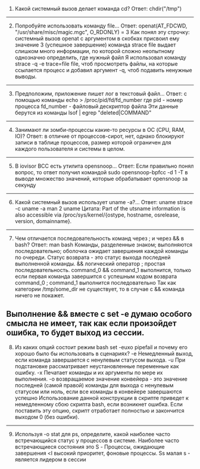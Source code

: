 1. Какой системный вызов делает команда cd? 
Ответ: chdir("/tmp")
--------------------------------------------------------------------------------------------
2. Попробуйте использовать команду file...
Ответ: openat(AT_FDCWD, "/usr/share/misc/magic.mgc", O_RDONLY) = 3
Как понял эту строчку: системный вызов openat с аргументом в скобках присвоил ему значение 3 (успешное завершение)
команда strace file выдает слишком много информации, по которой сложно неопытному однозначно определить, где нужный файл
Я использовал команду strace -q -e trace=file file, чтоб просмотреть файлы, на которые ссылается процесс и добавил аргумент -q, чтоб подавить ненужные выводы.
--------------------------------------------------------------------------------------------
3. Предположим, приложение пишет лог в текстовый файл...
Ответ: с помощью команды echo > /proc/pid/fd/fd_number
где pid - номер процесса
fd_number - файловый дескриптор файла
Эти данные берутся из команды lsof | egrep "deleted|COMMAND"
--------------------------------------------------------------------------------------------
4. Занимают ли зомби-процессы какие-то ресурсы в ОС (CPU, RAM, IO)?
Ответ: в отличие от процессов-сирот, нет, однако блокируют записи в таблице процессов, размер которой ограничен для каждого пользователя и системы в целом.
----------------------------------------------------------------------------------------------------------------------
5. В iovisor BCC есть утилита opensnoop...
Ответ: Если правильно понял вопрос, то ответ получил командой
sudo opensnoop-bpfcc -d 1 -T
в выводе множество значений, которые обрабатывает opensnoop за секунду
----------------------------------------------------------------------------------------------------------------------
6. Какой системный вызов использует uname -a?...
Ответ: uname
strace -c uname -a
man 2 uname
Цитата:
Part of the utsname information is also accessible via /proc/sys/kernel/{ostype, hostname, osrelease, version, domainname}.
----------------------------------------------------------------------------------------------------------------------
7. Чем отличается последовательность команд через ; и через && в bash?
Ответ: man bash
Команды, разделенные знаком; выполняются последовательно; оболочка ожидает завершения каждой команды по очереди. 
Статус возврата - это статус выхода последней выполненной команды.
&& логический оператор
; простая последовательность.
command_0 && command_1 выполнится, только если первая команда завершится с успешным кодом возврата
command_0 ; command_1 выполнится последовательно
Так как категории /tmp/some_dir не существует, то в случае с && команда ничего не покажет.

Выполнение && вместе с set -e думаю особого смысла не имеет, так как если произойдет ошибка, то будет выход из сессии.
----------------------------------------------------------------------------------------------------------------------
8. Из каких опций состоит режим bash set -euxo pipefail и почему его хорошо было бы использовать в сценариях?
-e Немедленный выход, если команда завершается с ненулевым статусом выхода.
-u При подстановке рассматривает неустановленные переменные как ошибку.
-x Печатает команды и их аргументы по мере их выполнения.
-o возвращаемое значение конвейера - это значение последней (самой правой) команды для выхода с ненулевым статусом или ноль, если все команды в конвейере завершаются успешно
Использование данной конструкции в скрипте приведет к немедленному сбою скрипта bash, если возникнет ошибка. Если поставить эту опцию, 
скрипт отработает полностью и закончится выходом 0 (без ошибки).
----------------------------------------------------------------------------------------------------------------------
9. Используя -o stat для ps, определите, какой наиболее часто встречающийся статус у процессов в системе.
Наиболее часто встречающиеся состояния это
S - Процессы, ожидающие завершения
<I высокий приоритет, фоновые процессы.
Ss малая s - является лидером в сессии

